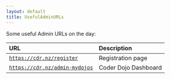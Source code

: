 ```yaml
---
layout: default
title: UsefulAdminURLs
---
```


Some useful Admin URLs on the day:

| URL                                                      | Description      |
|:---------------------------------------------------------|:------------------|
| [`https://cdr.nz/register`](https://cdr.nz/register)     | Registration page |
| [`https://cdr.nz/admin-mydojos`](https://cdr.nz/admin-mydojos)     | Coder Dojo Dashboard |
